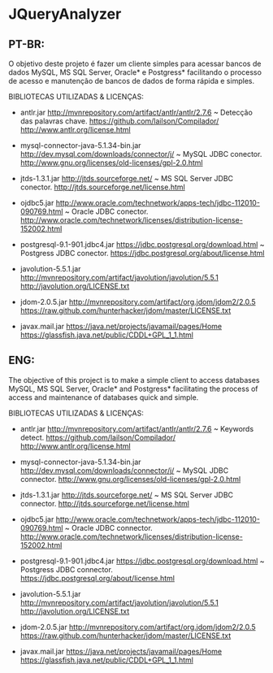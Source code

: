 # JQueryAnalyzer

PT-BR:
------
O objetivo deste projeto é fazer um cliente simples para acessar bancos de dados MySQL, MS SQL Server, Oracle* e Postgress* facilitando o processo de acesso e manutenção de bancos de dados de forma rápida e simples.

BIBLIOTECAS UTILIZADAS & LICENÇAS:
* antlr.jar
http://mvnrepository.com/artifact/antlr/antlr/2.7.6															~ Detecção das palavras chave.
https://github.com/lailson/Compilador/
		http://www.antlr.org/license.html

* mysql-connector-java-5.1.34-bin.jar
http://dev.mysql.com/downloads/connector/j/ 																		~ MySQL JDBC conector.
		http://www.gnu.org/licenses/old-licenses/gpl-2.0.html

* jtds-1.3.1.jar
http://jtds.sourceforge.net/ 																										~ MS SQL Server JDBC conector.
		http://jtds.sourceforge.net/license.html

* ojdbc5.jar
http://www.oracle.com/technetwork/apps-tech/jdbc-112010-090769.html 						~ Oracle JDBC conector.
    http://www.oracle.com/technetwork/licenses/distribution-license-152002.html

* postgresql-9.1-901.jdbc4.jar
https://jdbc.postgresql.org/download.html																				~ Postgress JDBC conector.
		https://jdbc.postgresql.org/about/license.html

* javolution-5.5.1.jar
http://mvnrepository.com/artifact/javolution/javolution/5.5.1
		http://javolution.org/LICENSE.txt

* jdom-2.0.5.jar
http://mvnrepository.com/artifact/org.jdom/jdom2/2.0.5
		https://raw.github.com/hunterhacker/jdom/master/LICENSE.txt

* javax.mail.jar
https://java.net/projects/javamail/pages/Home
		https://glassfish.java.net/public/CDDL+GPL_1_1.html


ENG:
------
The objective of this project is to make a simple client to access databases MySQL, MS SQL Server, Oracle* and Postgress* facilitating the process of access and maintenance of databases quick and simple.

BIBLIOTECAS UTILIZADAS & LICENÇAS:
* antlr.jar
http://mvnrepository.com/artifact/antlr/antlr/2.7.6															~ Keywords detect.
https://github.com/lailson/Compilador/
		http://www.antlr.org/license.html

* mysql-connector-java-5.1.34-bin.jar
http://dev.mysql.com/downloads/connector/j/ 																		~ MySQL JDBC connector.
		http://www.gnu.org/licenses/old-licenses/gpl-2.0.html

* jtds-1.3.1.jar
http://jtds.sourceforge.net/ 																										~ MS SQL Server JDBC connector.
		http://jtds.sourceforge.net/license.html

* ojdbc5.jar
http://www.oracle.com/technetwork/apps-tech/jdbc-112010-090769.html 						~ Oracle JDBC connector.
    http://www.oracle.com/technetwork/licenses/distribution-license-152002.html

* postgresql-9.1-901.jdbc4.jar
https://jdbc.postgresql.org/download.html																				~ Postgress JDBC connector.
		https://jdbc.postgresql.org/about/license.html

* javolution-5.5.1.jar
http://mvnrepository.com/artifact/javolution/javolution/5.5.1
		http://javolution.org/LICENSE.txt

* jdom-2.0.5.jar
http://mvnrepository.com/artifact/org.jdom/jdom2/2.0.5
		https://raw.github.com/hunterhacker/jdom/master/LICENSE.txt

* javax.mail.jar
https://java.net/projects/javamail/pages/Home
		https://glassfish.java.net/public/CDDL+GPL_1_1.html
